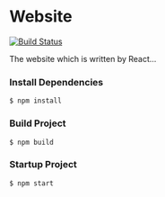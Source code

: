 # Website

[![Build Status](https://travis-ci.com/Jason-ZW/website.svg?branch=master)](https://travis-ci.com/Jason-ZW/website)

The website which is written by React...

### Install Dependencies
```
$ npm install
```

### Build Project
```
$ npm build
```

### Startup Project
```
$ npm start
```
